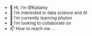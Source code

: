 - 👋 Hi, I’m @Kailainy
- 👀 I’m interested in data science and AI
- 🌱 I’m currently learning phyton
- 💞️ I’m looking to collaborate on 
- 📫 How to reach me ...

<!---
Kailainy/Kailainy is a ✨ special ✨ repository because its `README.md` (this file) appears on your GitHub profile.
You can click the Preview link to take a look at your changes.
--->
